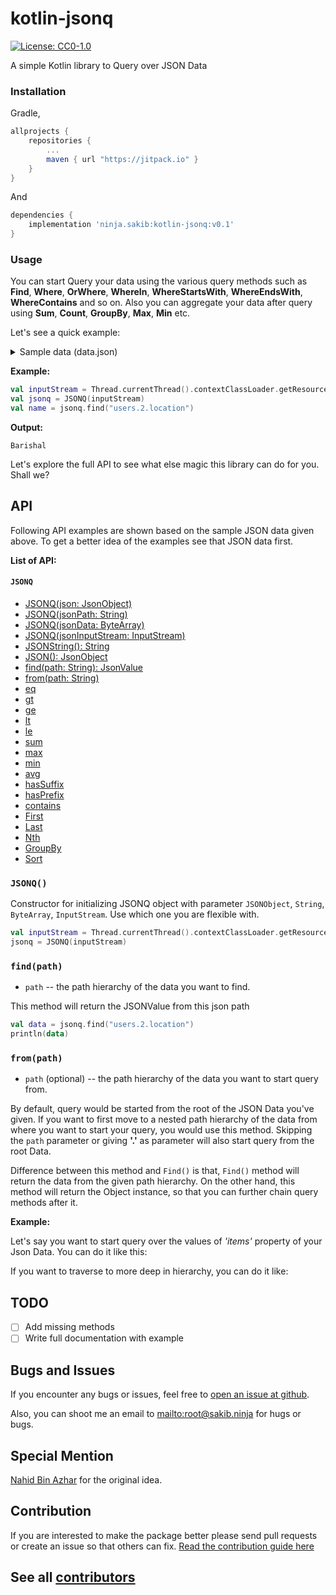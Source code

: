 kotlin-jsonq
===============
[![License: CC0-1.0](https://img.shields.io/badge/License-CC0%201.0-lightgrey.svg)](https://github.com/s4kibs4mi/kotin-jsonq/blob/master/LICENSE)

A simple Kotlin library to Query over JSON Data

### Installation

Gradle,
```gradle
allprojects {
    repositories {
        ...
        maven { url "https://jitpack.io" }
    }
}
```
And
```gradle
dependencies {
    implementation 'ninja.sakib:kotlin-jsonq:v0.1'
}
```

### Usage
You can start Query your data using the various query methods such as **Find**, **Where**, **OrWhere**, **WhereIn**, **WhereStartsWith**, **WhereEndsWith**, **WhereContains** and so on. Also you can aggregate your data after query using **Sum**, **Count**, **GroupBy**, **Max**, **Min** etc.

Let's see a quick example:

<details><summary>Sample data (data.json)</summary>
```json
{
  "name": "products",
  "description": "Features product list",
  "vendor": {
    "name": "Computer Source BD",
    "email": "info@example.com",
    "website": "www.example.com"
  },
  "users": [
    {
      "id": 1,
      "name": "Johura Akter Sumi",
      "location": "Barisal"
    },
    {
      "id": 2,
      "name": "Mehedi Hasan Nahid",
      "location": "Barisal"
    },
    {
      "id": 3,
      "name": "Ariful Islam",
      "location": "Barishal"
    },
    {
      "id": 4,
      "name": "Suhel Ahmed",
      "location": "Sylhet"
    },
    {
      "id": 5,
      "name": "Firoz Serniabat",
      "location": "Gournodi"
    },
    {
      "id": 5,
      "name": "Musa Jewel",
      "location": "Barishal",
      "visits": [
        {
          "name": "Sylhet",
          "year": 2011
        },
        {
          "name": "Cox's Bazar",
          "year": 2012
        },
        {
          "name": "Bandarbar",
          "year": 2014
        }
      ]
    }
  ],
  "products": [
    {
      "id": 1,
      "city": "bsl",
      "name": "iPhone",
      "cat": 1,
      "price": 80000.5
    },
    {
      "id": 2,
      "city": null,
      "name": "macbook pro",
      "cat": 2,
      "price": 150000
    },
    {
      "id": 3,
      "city": "dhk",
      "name": "Redmi 3S Prime",
      "cat": 1,
      "price": 12000
    },
    {
      "id": 4,
      "city": null,
      "name": "Redmi 4X",
      "cat": 1,
      "price": 15000
    },
    {
      "id": 5,
      "city": "bsl",
      "name": "macbook air",
      "cat": 2,
      "price": 110000
    },
    {
      "id": 6,
      "city": null,
      "name": "macbook air 1",
      "cat": 2,
      "price": 81000
    }
  ],
  "cities": [
    {
      "id": 1,
      "name": "Barishal"
    },
    {
      "id": 2,
      "name": "Noakhali"
    },
    {
      "id": 3,
      "name": "Dhaka"
    },
    {
      "id": 4,
      "name": "Rajshahi"
    },
    {
      "id": 5,
      "name": "Chittagong"
    }
  ],
  "arr": [
    1,
    2,
    3,
    4
  ]
}
```
</details>

**Example:**
```kotlin
val inputStream = Thread.currentThread().contextClassLoader.getResourceAsStream("data.json")
val jsonq = JSONQ(inputStream)
val name = jsonq.find("users.2.location")
```
**Output:**
```
Barishal
```

Let's explore the full API to see what else magic this library can do for you.
Shall we?

## API

Following API examples are shown based on the sample JSON data given above. To get a better idea of the examples see that JSON data first.

**List of API:**

#### ```JSONQ```

* [JSONQ(json: JsonObject)](#JSONQ)
* [JSONQ(jsonPath: String)](#JSONQ)
* [JSONQ(jsonData: ByteArray)](#JSONQ)
* [JSONQ(jsonInputStream: InputStream)](#JSONQ)
* [JSONString(): String](#)
* [JSON(): JsonObject](#)
* [find(path: String): JsonValue](#find)
* [from(path: String)](#from)
* [eq](#eq)
* [gt](#gt)
* [ge](#ge)
* [lt](#lt)
* [le](#le)
* [sum](#sum)
* [max](#max)
* [min](#min)
* [avg](#avg)
* [hasSuffix](#hasSuffix)
* [hasPrefix](#hasPrefix)
* [contains](#contains)
* [First](#first)
* [Last](#last)
* [Nth](#nthindex)
* [GroupBy](#groupbyproperty)
* [Sort](#sortorder)

### `JSONQ()`

Constructor for initializing JSONQ object with parameter `JSONObject`, `String`, `ByteArray`, `InputStream`. Use which one you are flexible with.
```kotlin
val inputStream = Thread.currentThread().contextClassLoader.getResourceAsStream("data.json")
jsonq = JSONQ(inputStream)
```

### `find(path)`

* `path` -- the path hierarchy of the data you want to find.

This method will return the JSONValue from this json path

```kotlin
val data = jsonq.find("users.2.location")
println(data)
```

### `from(path)`

* `path` (optional) -- the path hierarchy of the data you want to start query from.

By default, query would be started from the root of the JSON Data you've given. If you want to first move to a nested path hierarchy of the data from where you want to start your query, you would use this method. Skipping the `path` parameter or giving **'.'** as parameter will also start query from the root Data.

Difference between this method and `Find()` is that, `Find()` method will return the data from the given path hierarchy. On the other hand, this method will return the Object instance, so that you can further chain query methods after it.

**Example:**

Let's say you want to start query over the values of _'items'_ property of your Json Data. You can do it like this:


If you want to traverse to more deep in hierarchy, you can do it like:

## TODO

- [ ] Add missing methods
- [ ] Write full documentation with example

## Bugs and Issues

If you encounter any bugs or issues, feel free to [open an issue at
github](https://github.com/s4kibs4mi/kotlin-jsonq/issues).

Also, you can shoot me an email to
<mailto:root@sakib.ninja> for hugs or bugs.

## Special Mention

[Nahid Bin Azhar](https://github.com/nahid) for the original idea.

## Contribution
If you are interested to make the package better please send pull requests or create an issue so that others can fix.
[Read the contribution guide here](CONTRIBUTING.md)

## See all [contributors](https://github.com/s4kibs4mi/kotlin-jsonq/graphs/contributors)
